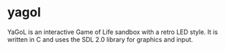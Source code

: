 # yagol
YaGoL is an interactive Game of Life sandbox with a retro LED style. It is written in C and uses the SDL 2.0 library for graphics and input.
